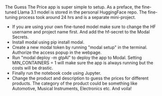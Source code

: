 The Guess The Price app is super simple to setup. As a preface, the fine-tuned Llama 3.1 model is stored in the personal HuggingFace repo. The fine-tuning process took around 24 hrs and is a separate mini-project.
- If you are using your own fine-tuned model make sure to change the HF username and project name first. And add the hf-secret to the Modal Secrets.
- Install modal using pip install modal.
- Create a new modal token by running "modal setup" in the terminal. Authorize the access popup in the webpage.
- Run "modal deploy -m gtpAI" to deploy the app to Modal. Setting MIN_CONTAINERS = 1 will make sure the app is always running but the costs will be drastic.
- Finally run the notebook code using Jupyter.
- Change the product and description to guess the prices for different products. The category of the product could be something like Automotive, Musical Instruments, Electronics etc.
And voila!
